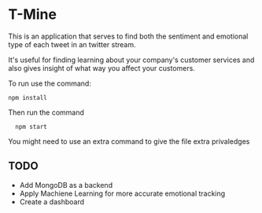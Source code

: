 T-Mine
======

This is an application that serves to find both the sentiment and emotional type of each tweet in an twitter stream. 

It's useful for finding learning about your company's customer services and also gives insight of what way you affect your customers.


To run use the command:

```
npm install
```

Then run the command
```
  npm start
```

You might need to use an extra command to give the file extra privaledges

TODO
----------
* Add MongoDB as a backend
* Apply Machiene Learning for more accurate emotional tracking
* Create a dashboard
